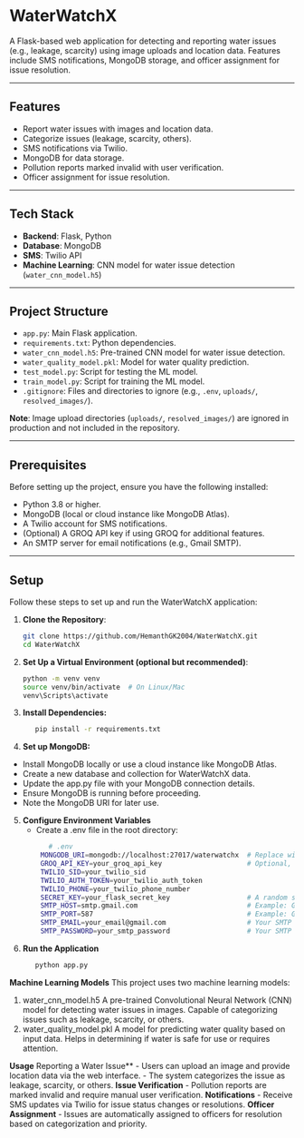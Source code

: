 # WaterWatchX

A Flask-based web application for detecting and reporting water issues (e.g., leakage, scarcity) using image uploads and location data. Features include SMS notifications, MongoDB storage, and officer assignment for issue resolution.

---

## Features
- Report water issues with images and location data.
- Categorize issues (leakage, scarcity, others).
- SMS notifications via Twilio.
- MongoDB for data storage.
- Pollution reports marked invalid with user verification.
- Officer assignment for issue resolution.

---

## Tech Stack
- **Backend**: Flask, Python
- **Database**: MongoDB
- **SMS**: Twilio API
- **Machine Learning**: CNN model for water issue detection (`water_cnn_model.h5`)

---

## Project Structure
- `app.py`: Main Flask application.
- `requirements.txt`: Python dependencies.
- `water_cnn_model.h5`: Pre-trained CNN model for water issue detection.
- `water_quality_model.pkl`: Model for water quality prediction.
- `test_model.py`: Script for testing the ML model.
- `train_model.py`: Script for training the ML model.
- `.gitignore`: Files and directories to ignore (e.g., `.env`, `uploads/`, `resolved_images/`).

**Note**: Image upload directories (`uploads/`, `resolved_images/`) are ignored in production and not included in the repository.

---

## Prerequisites
Before setting up the project, ensure you have the following installed:
- Python 3.8 or higher.
- MongoDB (local or cloud instance like MongoDB Atlas).
- A Twilio account for SMS notifications.
- (Optional) A GROQ API key if using GROQ for additional features.
- An SMTP server for email notifications (e.g., Gmail SMTP).

---

## Setup

Follow these steps to set up and run the WaterWatchX application:

1. **Clone the Repository**:
   ```bash
   git clone https://github.com/HemanthGK2004/WaterWatchX.git
   cd WaterWatchX
2. **Set Up a Virtual Environment (optional but recommended)**:
   ```bash
   python -m venv venv
   source venv/bin/activate  # On Linux/Mac
   venv\Scripts\activate
3. **Install Dependencies:**
   ```bash
      pip install -r requirements.txt
4. **Set up MongoDB:**
- Install MongoDB locally or use a cloud instance like MongoDB Atlas.
- Create a new database and collection for WaterWatchX data.
- Update the app.py file with your MongoDB connection details.
- Ensure MongoDB is running before proceeding.
- Note the MongoDB URI for later use.

5. **Configure Environment Variables**
   - Create a .env file in the root directory:
     ```bash
        # .env
      MONGODB_URI=mongodb://localhost:27017/waterwatchx  # Replace with your MongoDB URI
      GROQ_API_KEY=your_groq_api_key                     # Optional, if using GROQ
      TWILIO_SID=your_twilio_sid
      TWILIO_AUTH_TOKEN=your_twilio_auth_token
      TWILIO_PHONE=your_twilio_phone_number
      SECRET_KEY=your_flask_secret_key                   # A random string for Flask session security
      SMTP_HOST=smtp.gmail.com                           # Example: Gmail SMTP host
      SMTP_PORT=587                                      # Example: Gmail SMTP port
      SMTP_EMAIL=your_email@gmail.com                    # Your SMTP email
      SMTP_PASSWORD=your_smtp_password                   # Your SMTP password or app-specific password
6. **Run the Application**
   ```bash
      python app.py
**Machine Learning Models**
This project uses two machine learning models:
1. water_cnn_model.h5
A pre-trained Convolutional Neural Network (CNN) model for detecting water issues in images.
Capable of categorizing issues such as leakage, scarcity, or others.
2. water_quality_model.pkl
A model for predicting water quality based on input data.
Helps in determining if water is safe for use or requires attention.

**Usage**
   Reporting a Water Issue**
      - Users can upload an image and provide location data via the web interface.
      - The system categorizes the issue as leakage, scarcity, or others.
   **Issue Verification**
      - Pollution reports are marked invalid and require manual user verification.
   **Notifications**
      - Receive SMS updates via Twilio for issue status changes or resolutions.
   **Officer Assignment**
      - Issues are automatically assigned to officers for resolution based on categorization and priority.


